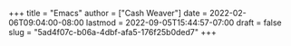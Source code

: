 +++
title = "Emacs"
author = ["Cash Weaver"]
date = 2022-02-06T09:04:00-08:00
lastmod = 2022-09-05T15:44:57-07:00
draft = false
slug = "5ad4f07c-b06a-4dbf-afa5-176f25b0ded7"
+++
